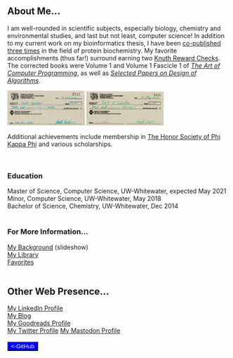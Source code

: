 <body>
<!--<h1>Welcome to the Homepage of Scott Schoeller!</h1><br>-->
<br>
<h2>About Me...</h2>
<p>I am well-rounded in scientific subjects, especially biology, chemistry and environmental studies, and last but not least, computer science!
In addition to my current work on my bioinformatics thesis, I have been <a href="pubs.html">co-published three times</a> in the field of protein biochemistry.
My favorite accomplishments (thus far!) surround earning two <a href="https://en.wikipedia.org/wiki/Knuth_reward_check">Knuth Reward Checks</a>. The corrected books were Volume 1 and Volume 1 Fascicle 1 of <i><a href="https://www-cs-faculty.stanford.edu/~knuth/taocp.html">The Art of Computer Programming</a></i>, as well as <i><a href="https://www-cs-faculty.stanford.edu/~knuth/da.html">Selected Papers on Design of Algorithms</a></i>.</p>
<div style="float:center">
<img src="Check2.jpg" width="35%">&nbsp;<img src="Check1.jpg" width="35%">
 </div>
<p>Additional achievements include membership in <a href="https://www.phikappaphi.org/">The Honor Society of Phi Kappa Phi</a> and various scholarships.</p><br>

<h3>Education</h3>
Master of Science, Computer Science, UW-Whitewater, expected May 2021<br>
Minor, Computer Science, UW-Whitewater, May 2018<br>
Bachelor of Science, Chemistry, UW-Whitewater, Dec 2014<br>

<br>
<h3>For More Information...</h3> 
<a href="https://drive.google.com/file/d/1NDO06h8JYRQKnt1zMERhviXTVNw9Fc1R/preview" width="640" height="480">My Background</a> (slideshow)<br>
<a href="knuthkorner.html">My Library</a><br>
<a href="favlinks.html">Favorites</a><br>
<br>
<h2>Other Web Presence...</h2>
<a href="https://www.linkedin.com/in/sschoellerSTEM">My LinkedIn Profile</a><br>
<a href="https://sschoellerSTEM.blogspot.com">My Blog</a><br>
<a href="https://www.goodreads.com/sschoellerstem">My Goodreads Profile</a><br>
<a href="https://twitter.com/sschoellerSTEM">My Twitter Profile</a>
<a rel="me" href="https://noc.social/@sschoellerSTEM">My Mastodon Profile</a><br>
<br>
<form action="https://github.com/sschoellerSTEM">
<button type="submit" style="background-color:#0000ff;color:whitesmoke">&lt;-GitHub</button>
</form>
</body>
